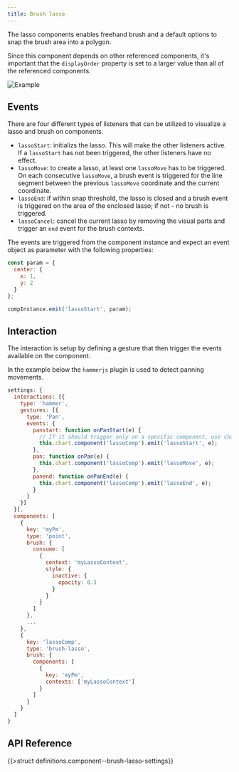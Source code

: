 ```yaml
---
title: Brush lasso
---
```


The lasso components enables freehand brush and a default options to snap the brush area into a polygon.

Since this component depends on other referenced components, it's important that the `displayOrder` property is set to a larger value than all of the referenced components.

![Example](/img/brush-lasso.png)

## Events

There are four different types of listeners that can be utilized to visualize a lasso and brush on components.

* `lassoStart`: initializs the lasso. This will make the other listeners active. If a `lassoStart` has not been triggered, the other listeners have no effect.
* `lassoMove`: to create a lasso, at least one `lassoMove` has to be triggered. On each consecutive `lassoMove`, a brush event is triggered for the line segment between the previous `lassoMove` coordinate and the current coordinate.
* `lassoEnd`: if within snap threshold, the lasso is closed and a brush event is triggered on the area of the enclosed lasso; if not - no brush is triggered.
* `lassoCancel`: cancel the current lasso by removing the visual parts and trigger an `end` event for the brush contexts.

The events are triggered from the component instance and expect an event object as parameter with the following properties:

```js
const param = {
  center: {
    x: 1,
    y: 2
  }
};

compInstance.emit('lassoStart', param);
```

## Interaction

The interaction is setup by defining a gesture that then trigger the events available on the component.

In the example below the `hammerjs` plugin is used to detect panning movements.

```js
settings: {
  interactions: [{
    type: 'hammer',
    gestures: [{
      type: 'Pan',
      events: {
        panstart: function onPanStart(e) {
          // If it should trigger only on a specific component, use chartInstance.componentsFromPoint() to determine if start point is valid or not
          this.chart.component('lassoComp').emit('lassoStart', e);
        },
        pan: function onPan(e) {
          this.chart.component('lassoComp').emit('lassoMove', e);
        },
        panend: function onPanEnd(e) {
          this.chart.component('lassoComp').emit('lassoEnd', e);
        }
      }
    }]
  }],
  components: [
    {
      key: 'myPm',
      type: 'point',
      brush: {
        consume: [
          {
            context: 'myLassoContext',
            style: {
              inactive: {
                opacity: 0.3
              }
            }
          }
        ]
      },
      ...
    },
    {
      key: 'lassoComp',
      type: 'brush-lasso',
      brush: {
        components: [
          {
            key: 'myPm',
            contexts: ['myLassoContext']
          }
        ]
      }
    }
  ]
}
```

## API Reference

{{>struct definitions.component--brush-lasso-settings}}